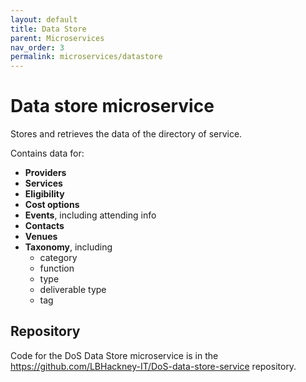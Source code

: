 ```yaml
---
layout: default
title: Data Store
parent: Microservices
nav_order: 3
permalink: microservices/datastore
---
```

# Data store microservice

Stores and retrieves the data of the directory of service.

Contains data for:

- **Providers**
- **Services**
- **Eligibility**
- **Cost options**
- **Events**, including attending info
- **Contacts**
- **Venues**
- **Taxonomy**, including
  - category
  - function
  - type
  - deliverable type
  - tag

## Repository

Code for the DoS Data Store microservice is in the https://github.com/LBHackney-IT/DoS-data-store-service repository.